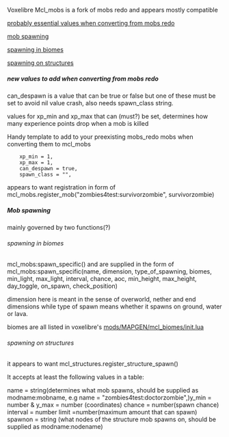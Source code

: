 Voxelibre Mcl_mobs is a fork of mobs redo and appears mostly compatible 





[probably essential values when converting from mobs redo](#new-values-to-add-when-converting-from-mobs-redo) 


[mob spawning](#mob_spawning)

[spawning in biomes](#spawning-in-biomes)
   
   
   [spawning on structures](#spawning-on-structures)

<h5>new values to add when converting from mobs redo</h5>

can_despawn is a value that can be true or false but one of these must be set to avoid nil value crash, also needs spawn_class string.

values for xp_min and xp_max that can (must?) be set, determines how many experience points drop when a mob is killed

Handy template to add to your preexisting mobs_redo mobs when converting them to mcl_mobs 

        xp_min = 1,
        xp_max = 1,
        can_despawn = true,
        spawn_class = "",



appears to want registration in form of mcl_mobs.register_mob("zombies4test:survivorzombie", survivorzombie)

<h5>Mob spawning</h5>

mainly governed by two functions(?)


<h6>spawning in biomes</h6> mcl_mobs:spawn_specific() and are supplied in the form of mcl_mobs:spawn_specific(name, dimension, type_of_spawning, biomes, min_light, max_light, interval, chance, aoc, min_height, max_height, day_toggle, on_spawn, check_position)

dimension here is meant in the sense of overworld, nether and end dimensions while type of spawn means whether it spawns on ground, water or lava.

biomes are all listed in voxelibre's [mods/MAPGEN/mcl_biomes/init.lua](https://git.minetest.land/VoxeLibre/VoxeLibre/src/branch/master/mods/MAPGEN/mcl_biomes/init.lua)


<h6>spawning on structures</h6> it appears to want  mcl_structures.register_structure_spawn()

It accepts at least the following values in a table:

name = string(determines what mob spawns, should be supplied as modname:mobname, e.g name = "zombies4test:doctorzombie",)y_min = number & y_max = number  (coordinates)
	chance = number(spawn chance)
	interval = number 
	limit =number(maximum amount that can spawn)
	spawnon = string (what nodes of the structure mob spawns on, should be supplied as modname:nodename)







